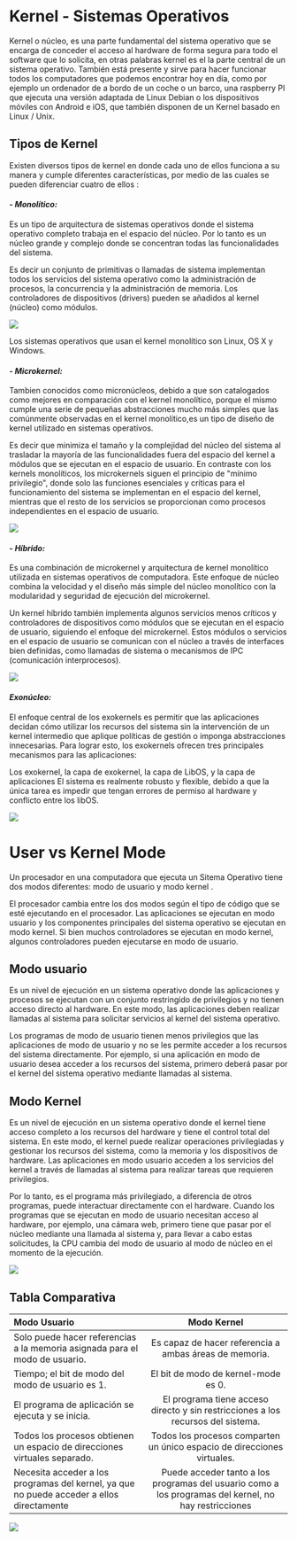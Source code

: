 #  Kernel - Sistemas Operativos
Kernel o núcleo, es una parte fundamental del sistema operativo que se encarga de conceder el acceso al hardware de forma segura para todo el software que lo solicita, en otras palabras  kernel es el la parte central de un sistema operativo. También está presente y sirve para hacer funcionar todos los computadores que podemos encontrar hoy en día, como por ejemplo un ordenador de a bordo de un coche o un barco, una raspberry PI que ejecuta una versión adaptada de Linux Debian o los dispositivos móviles con Android e iOS, que también disponen de un Kernel basado en Linux / Unix.



## Tipos de Kernel
Existen diversos tipos de kernel en donde cada uno de ellos funciona a su manera y cumple diferentes características, por medio de las cuales se pueden diferenciar cuatro de ellos :
#### - ***Monolítico:*** 
Es un tipo de arquitectura de sistemas operativos donde el sistema operativo completo trabaja en el espacio del núcleo. Por lo tanto es un núcleo grande y complejo donde se concentran todas las funcionalidades del sistema.

Es decir un conjunto de primitivas o llamadas de sistema implementan todos los servicios del sistema operativo como la administración de procesos, la concurrencia y la administración de memoria. Los controladores de dispositivos (drivers) pueden se añadidos al kernel (núcleo) como módulos.



![](https://slideplayer.es/slide/4085729/13/images/6/KERNEL+MONOL%C3%8DTICO.jpg)

Los sistemas operativos que usan el kernel monolítico son Linux, OS X y Windows.
#### - ***Microkernel:*** 
Tambien conocidos como micronúcleos, debido a que son catalogados como mejores en comparación con el kernel monolítico, porque el mismo cumple una serie de pequeñas abstracciones mucho más simples que las comúnmente observadas en el kernel monolítico,es un tipo de diseño de kernel utilizado en sistemas operativos.

Es decir que minimiza el tamaño y la complejidad del núcleo del sistema al trasladar la mayoría de las funcionalidades fuera del espacio del kernel a módulos que se ejecutan en el espacio de usuario. En contraste con los kernels monolíticos, los microkernels siguen el principio de "mínimo privilegio", donde solo las funciones esenciales y críticas para el funcionamiento del sistema se implementan en el espacio del kernel, mientras que el resto de los servicios se proporcionan como procesos independientes en el espacio de usuario. 



![](https://scaler.com/topics/images/microkernel-operating-system-1.webp)
#### - ***Híbrido:*** 

Es una combinación de microkernel y arquitectura de kernel monolítico utilizada en sistemas operativos de computadora. Este enfoque de núcleo combina la velocidad y el diseño más simple del núcleo monolítico con la modularidad y seguridad de ejecución del microkernel.

Un kernel híbrido también implementa algunos servicios menos críticos y controladores de dispositivos como módulos que se ejecutan en el espacio de usuario, siguiendo el enfoque del microkernel. Estos módulos o servicios en el espacio de usuario se comunican con el núcleo a través de interfaces bien definidas, como llamadas de sistema o mecanismos de IPC (comunicación interprocesos).

![](https://universodigital.org/wp-content/uploads/Kernel-hibrido.png)
####  ***Exonúcleo:*** 
El enfoque central de los exokernels es permitir que las aplicaciones decidan cómo utilizar los recursos del sistema sin la intervención de un kernel intermedio que aplique políticas de gestión o imponga abstracciones innecesarias. Para lograr esto, los exokernels ofrecen tres principales mecanismos para las aplicaciones:

Los exokernel, la capa de exokernel, la capa de LibOS, y la capa de aplicaciones
El sistema es realmente robusto y flexible, debido a que la única tarea es impedir que tengan errores de permiso al hardware y conflicto entre los libOS.


![](https://zhu45.org/images/microkernels.png)




#  User vs Kernel Mode
Un procesador en una computadora que ejecuta un Sitema Operativo tiene dos modos diferentes: modo de usuario y modo kernel .

El procesador cambia entre los dos modos según el tipo de código que se esté ejecutando en el procesador. Las aplicaciones se ejecutan en modo usuario y los componentes principales del sistema operativo se ejecutan en modo kernel. Si bien muchos controladores se ejecutan en modo kernel, algunos controladores pueden ejecutarse en modo de usuario.
##  Modo usuario
Es un nivel de ejecución en un sistema operativo donde las aplicaciones y procesos se ejecutan con un conjunto restringido de privilegios y no tienen acceso directo al hardware. En este modo, las aplicaciones deben realizar llamadas al sistema para solicitar servicios al kernel del sistema operativo.
 
Los programas de modo de usuario tienen menos privilegios que las aplicaciones de modo de usuario y no se les permite acceder a los recursos del sistema directamente. Por ejemplo, si una aplicación en modo de usuario desea acceder a los recursos del sistema, primero deberá pasar por el kernel del sistema operativo mediante llamadas al sistema. 

## Modo Kernel
Es un nivel de ejecución en un sistema operativo donde el kernel tiene acceso completo a los recursos del hardware y tiene el control total del sistema. En este modo, el kernel puede realizar operaciones privilegiadas y gestionar los recursos del sistema, como la memoria y los dispositivos de hardware. Las aplicaciones en modo usuario acceden a los servicios del kernel a través de llamadas al sistema para realizar tareas que requieren privilegios. 

 Por lo tanto, es el programa más privilegiado, a diferencia de otros programas, puede interactuar directamente con el hardware. Cuando los programas que se ejecutan en modo de usuario necesitan acceso al hardware, por ejemplo, una cámara web, primero tiene que pasar por el núcleo mediante una llamada al sistema y, para llevar a cabo estas solicitudes, la CPU cambia del modo de usuario al modo de núcleo en el momento de la ejecución. 

![](https://i0.wp.com/www.differencebetween.com/wp-content/uploads/2017/12/Difference-Between-User-Mode-and-Kernel-Mode-fig-1.png?resize=500%2C500&ssl=1) 

 ##  Tabla Comparativa
 
 | Modo Usuario  | Modo Kernel  | 
| :------------ |:---------------:| 
| Solo puede hacer referencias a la memoria asignada para el modo de usuario.  | Es capaz de hacer referencia a ambas áreas de memoria. |
| Tiempo; el bit de modo del modo de usuario es 1. |El bit de modo de kernel-mode es 0. |  
|  El programa de aplicación se ejecuta y se inicia. | El programa tiene acceso directo y sin restricciones a los recursos del sistema. |
| Todos los procesos obtienen un espacio de direcciones virtuales separado. | Todos los procesos comparten un único espacio de direcciones virtuales. |   
| Necesita acceder a los programas del kernel, ya que no puede acceder a ellos directamente |  Puede acceder tanto a los programas del usuario como a los programas del kernel, no hay restricciones |  


![](https://upload.wikimedia.org/wikipedia/commons/thumb/6/64/Kernel-simple.svg/1200px-Kernel-simple.svg.png)


